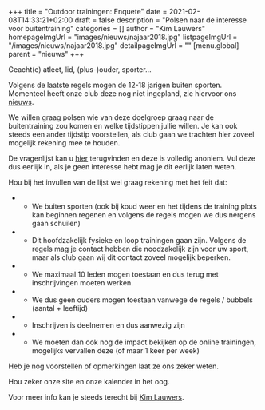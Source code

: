 +++
title = "Outdoor trainingen: Enquete"
date = 2021-02-08T14:33:21+02:00
draft = false
description = "Polsen naar de interesse voor buitentraining"
categories = []
author = "Kim Lauwers"
homepageImgUrl = "images/nieuws/najaar2018.jpg"
listpageImgUrl = "/images/nieuws/najaar2018.jpg"
detailpageImgUrl = ""
[menu.global]
    parent = "nieuws"
+++



Geacht(e) atleet, lid, (plus-)ouder, sporter…

Volgens de laatste regels mogen de 12-18 jarigen buiten sporten. 
Momenteel heeft onze club deze nog niet ingepland, zie hiervoor ons [nieuws](https://www.jujitsukeerbergen.be/nieuws/2021/02/02/02-februari-corona-2021/).

We willen graag polsen wie van deze doelgroep graag naar de buitentraining zou komen en welke tijdstippen jullie willen.
Je kan ook steeds een ander tijdstip voorstellen, als club gaan we trachten hier zoveel mogelijk rekening mee te houden.

De vragenlijst kan u [hier](https://forms.gle/izLxkBRfp95diKJk9) terugvinden en deze is volledig anoniem.
Vul deze dus eerlijk in, als je geen interesse hebt mag je dit eerlijk laten weten.

Hou bij het invullen van de lijst wel graag rekening met het feit dat:

* - We buiten sporten (ook bij koud weer en het tijdens de training plots kan beginnen regenen en volgens de regels mogen we dus nergens gaan schuilen)
* - Dit hoofdzakelijk fysieke en loop trainingen gaan zijn. Volgens de regels mag je contact hebben die noodzakelijk zijn voor uw sport, maar als club gaan wij dit contact zoveel mogelijk beperken.
* - We maximaal 10 leden mogen toestaan en dus terug met inschrijvingen moeten werken.
* - We dus geen ouders mogen toestaan vanwege de regels / bubbels (aantal + leeftijd)
* - Inschrijven is deelnemen en dus aanwezig zijn
* - We moeten dan ook nog de impact bekijken op de online trainingen, mogelijks vervallen deze (of maar 1 keer per week)

Heb je nog voorstellen of opmerkingen laat ze ons zeker weten.

Hou zeker onze site en onze kalender in het oog.

Voor meer info kan je steeds terecht bij [Kim Lauwers](https://www.jujitsukeerbergen.be/trainers/#Kim_Lauwers).